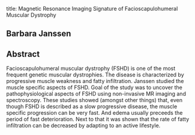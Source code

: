 title: Magnetic Resonance Imaging Signature of Facioscapulohumeral Muscular Dystrophy

## Barbara Janssen

## Abstract
Facioscapulohumeral muscular dystrophy (FSHD) is one of the most frequent genetic muscular dystrophies. The disease is characterized by progressive muscle weakness and fatty infiltration. Janssen studied the muscle specific aspects of FSHD. Goal of the study was to uncover the pathophysiological aspects of FSHD using non-invasive MR imaging and spectroscopy. These studies showed (amongst other things) that, even though FSHD is described as a slow progressive disease, the muscle specific progression can be very fast. And edema usually preceeds the period of fast deterioration. Next to that it was shown that the rate of fatty infiltration can be decreased by adapting to an active lifestyle.

